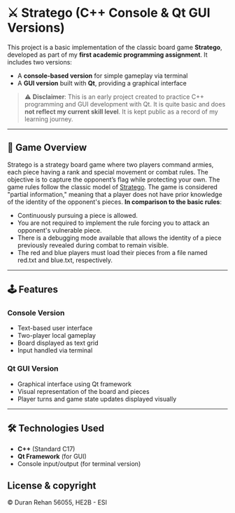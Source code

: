 # ⚔️ Stratego (C++ Console & Qt GUI Versions)

This project is a basic implementation of the classic board game **Stratego**, developed as part of my **first academic programming assignment**. It includes two versions:

- A **console-based version** for simple gameplay via terminal
- A **GUI version** built with **Qt**, providing a graphical interface

> ⚠️ **Disclaimer**: This is an early project created to practice C++ programming and GUI development with Qt. It is quite basic and does **not reflect my current skill level**. It is kept public as a record of my learning journey.

---

## 🎯 Game Overview

Stratego is a strategy board game where two players command armies, each piece having a rank and special movement or combat rules. The objective is to capture the opponent’s flag while protecting your own.
The game rules follow the classic model of [Stratego](https://en.wikipedia.org/wiki/Stratego).
The game is considered "partial information," meaning that a player does not have prior knowledge of the identity of the opponent's pieces.
__In comparison to the basic rules__:

* Continuously pursuing a piece is allowed.
* You are not required to implement the rule forcing you to attack an opponent's vulnerable piece.
* There is a debugging mode available that allows the identity of a piece previously revealed during combat to remain visible.
* The red and blue players must load their pieces from a file named red.txt and blue.txt, respectively.
---

## 🕹️ Features

### Console Version
- Text-based user interface
- Two-player local gameplay
- Board displayed as text grid
- Input handled via terminal

### Qt GUI Version
- Graphical interface using Qt framework
- Visual representation of the board and pieces
- Player turns and game state updates displayed visually

---

## 🛠️ Technologies Used

- **C++** (Standard C17)
- **Qt Framework** (for GUI)
- Console input/output (for terminal version)

## License & copyright

© Duran Rehan 56055, HE2B - ESI
